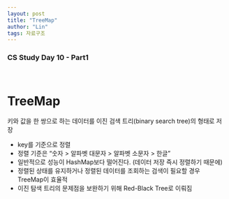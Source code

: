 ```yaml
---
layout: post
title: "TreeMap"
author: "Lin"
tags: 자료구조
---
```

### CS Study Day 10 - Part1

<br>

# TreeMap 
키와 값을 한 쌍으로 하는 데이터를 이진 검색 트리(binary search tree)의 형태로 저장

- key를 기준으로 정렬
- 정렬 기준은 “숫자 > 알파벳 대문자 > 알파벳 소문자 > 한글” 
- 일반적으로 성능이 HashMap보다 떨어진다. (데이터 저장 즉시 정렬하기 때문에)
- 정렬된 상태를 유지하거나 정렬된 데이터를 조회하는 검색이 필요할 경우 TreeMap이 효율적
- 이진 탐색 트리의 문제점을 보완하기 위해 Red-Black Tree로 이뤄짐 

